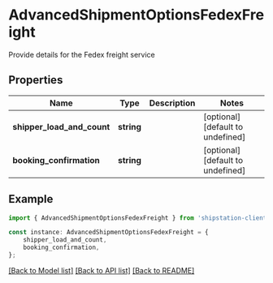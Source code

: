 # AdvancedShipmentOptionsFedexFreight

Provide details for the Fedex freight service

## Properties

Name | Type | Description | Notes
------------ | ------------- | ------------- | -------------
**shipper_load_and_count** | **string** |  | [optional] [default to undefined]
**booking_confirmation** | **string** |  | [optional] [default to undefined]

## Example

```typescript
import { AdvancedShipmentOptionsFedexFreight } from 'shipstation-client';

const instance: AdvancedShipmentOptionsFedexFreight = {
    shipper_load_and_count,
    booking_confirmation,
};
```

[[Back to Model list]](../README.md#documentation-for-models) [[Back to API list]](../README.md#documentation-for-api-endpoints) [[Back to README]](../README.md)
